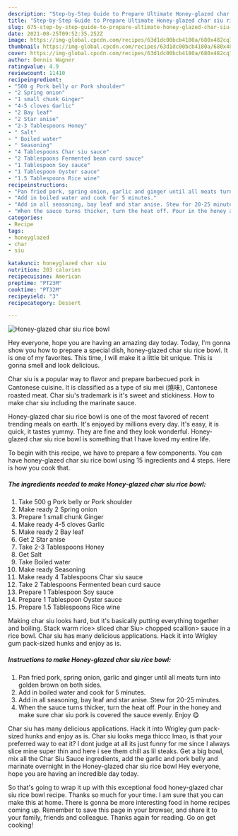 ```yaml
---
description: "Step-by-Step Guide to Prepare Ultimate Honey-glazed char siu rice bowl"
title: "Step-by-Step Guide to Prepare Ultimate Honey-glazed char siu rice bowl"
slug: 675-step-by-step-guide-to-prepare-ultimate-honey-glazed-char-siu-rice-bowl
date: 2021-08-25T09:52:35.252Z
image: https://img-global.cpcdn.com/recipes/63d1dc00bcb4180a/680x482cq70/honey-glazed-char-siu-rice-bowl-recipe-main-photo.jpg
thumbnail: https://img-global.cpcdn.com/recipes/63d1dc00bcb4180a/680x482cq70/honey-glazed-char-siu-rice-bowl-recipe-main-photo.jpg
cover: https://img-global.cpcdn.com/recipes/63d1dc00bcb4180a/680x482cq70/honey-glazed-char-siu-rice-bowl-recipe-main-photo.jpg
author: Dennis Wagner
ratingvalue: 4.9
reviewcount: 11410
recipeingredient:
- "500 g Pork belly or Pork shoulder"
- "2 Spring onion"
- "1 small chunk Ginger"
- "4-5 cloves Garlic"
- "2 Bay leaf"
- "2 Star anise"
- "2-3 Tablespoons Honey"
- " Salt"
- " Boiled water"
- " Seasoning"
- "4 Tablespoons Char siu sauce"
- "2 Tablespoons Fermented bean curd sauce"
- "1 Tablespoon Soy sauce"
- "1 Tablespoon Oyster sauce"
- "1.5 Tablespoons Rice wine"
recipeinstructions:
- "Pan fried pork, spring onion, garlic and ginger until all meats turn into golden brown on both sides."
- "Add in boiled water and cook for 5 minutes."
- "Add in all seasoning, bay leaf and star anise. Stew for 20-25 minutes."
- "When the sauce turns thicker, turn the heat off. Pour in the honey and make sure char siu pork is covered the sauce evenly. Enjoy 😋"
categories:
- Recipe
tags:
- honeyglazed
- char
- siu

katakunci: honeyglazed char siu 
nutrition: 203 calories
recipecuisine: American
preptime: "PT23M"
cooktime: "PT32M"
recipeyield: "3"
recipecategory: Dessert

---
```



![Honey-glazed char siu rice bowl](https://img-global.cpcdn.com/recipes/63d1dc00bcb4180a/680x482cq70/honey-glazed-char-siu-rice-bowl-recipe-main-photo.jpg)

Hey everyone, hope you are having an amazing day today. Today, I'm gonna show you how to prepare a special dish, honey-glazed char siu rice bowl. It is one of my favorites. This time, I will make it a little bit unique. This is gonna smell and look delicious.

Char siu is a popular way to flavor and prepare barbecued pork in Cantonese cuisine. It is classified as a type of siu mei (燒味), Cantonese roasted meat. Char siu&#39;s trademark is it&#39;s sweet and stickiness. How to make char siu including the marinate sauce.

Honey-glazed char siu rice bowl is one of the most favored of recent trending meals on earth. It's enjoyed by millions every day. It's easy, it is quick, it tastes yummy. They are fine and they look wonderful. Honey-glazed char siu rice bowl is something that I have loved my entire life.


To begin with this recipe, we have to prepare a few components. You can have honey-glazed char siu rice bowl using 15 ingredients and 4 steps. Here is how you cook that.

<!--inarticleads1-->

##### The ingredients needed to make Honey-glazed char siu rice bowl:

1. Take 500 g Pork belly or Pork shoulder
1. Make ready 2 Spring onion
1. Prepare 1 small chunk Ginger
1. Make ready 4-5 cloves Garlic
1. Make ready 2 Bay leaf
1. Get 2 Star anise
1. Take 2-3 Tablespoons Honey
1. Get  Salt
1. Take  Boiled water
1. Make ready  Seasoning
1. Make ready 4 Tablespoons Char siu sauce
1. Take 2 Tablespoons Fermented bean curd sauce
1. Prepare 1 Tablespoon Soy sauce
1. Prepare 1 Tablespoon Oyster sauce
1. Prepare 1.5 Tablespoons Rice wine


Making char siu looks hard, but it&#39;s basically putting everything together and boiling. Stack warm rice&gt; sliced char Siu&gt; chopped scallion&gt; sauce in a rice bowl. Char siu has many delicious applications. Hack it into Wrigley gum pack-sized hunks and enjoy as is. 

<!--inarticleads2-->

##### Instructions to make Honey-glazed char siu rice bowl:

1. Pan fried pork, spring onion, garlic and ginger until all meats turn into golden brown on both sides.
1. Add in boiled water and cook for 5 minutes.
1. Add in all seasoning, bay leaf and star anise. Stew for 20-25 minutes.
1. When the sauce turns thicker, turn the heat off. Pour in the honey and make sure char siu pork is covered the sauce evenly. Enjoy 😋


Char siu has many delicious applications. Hack it into Wrigley gum pack-sized hunks and enjoy as is. Char siu looks mega thiccc lmao, is that your preferred way to eat it? I dont judge at all its just funny for me since I always slice mine super thin and here i see them chill as lil steaks. Get a big bowl, mix all the Char Siu Sauce ingredients, add the garlic and pork belly and marinate overnight in the Honey-glazed char siu rice bowl Hey everyone, hope you are having an incredible day today. 

So that's going to wrap it up with this exceptional food honey-glazed char siu rice bowl recipe. Thanks so much for your time. I am sure that you can make this at home. There is gonna be more interesting food in home recipes coming up. Remember to save this page in your browser, and share it to your family, friends and colleague. Thanks again for reading. Go on get cooking!
